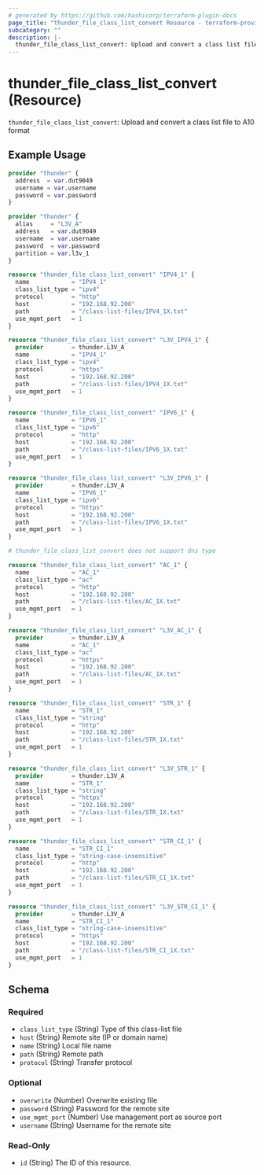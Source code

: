 ```yaml
---
# generated by https://github.com/hashicorp/terraform-plugin-docs
page_title: "thunder_file_class_list_convert Resource - terraform-provider-thunder"
subcategory: ""
description: |-
  thunder_file_class_list_convert: Upload and convert a class list file to A10 format
---
```


# thunder_file_class_list_convert (Resource)

`thunder_file_class_list_convert`: Upload and convert a class list file to A10 format

## Example Usage

```terraform
provider "thunder" {
  address  = var.dut9049
  username = var.username
  password = var.password
}

provider "thunder" {
  alias     = "L3V_A"
  address   = var.dut9049
  username  = var.username
  password  = var.password
  partition = var.l3v_1
}

resource "thunder_file_class_list_convert" "IPV4_1" {
  name            = "IPV4_1"
  class_list_type = "ipv4"
  protocol        = "http"
  host            = "192.168.92.200"
  path            = "/class-list-files/IPV4_1X.txt"
  use_mgmt_port   = 1
}

resource "thunder_file_class_list_convert" "L3V_IPV4_1" {
  provider        = thunder.L3V_A
  name            = "IPV4_1"
  class_list_type = "ipv4"
  protocol        = "https"
  host            = "192.168.92.200"
  path            = "/class-list-files/IPV4_1X.txt"
  use_mgmt_port   = 1
}

resource "thunder_file_class_list_convert" "IPV6_1" {
  name            = "IPV6_1"
  class_list_type = "ipv6"
  protocol        = "http"
  host            = "192.168.92.200"
  path            = "/class-list-files/IPV6_1X.txt"
  use_mgmt_port   = 1
}

resource "thunder_file_class_list_convert" "L3V_IPV6_1" {
  provider        = thunder.L3V_A
  name            = "IPV6_1"
  class_list_type = "ipv6"
  protocol        = "https"
  host            = "192.168.92.200"
  path            = "/class-list-files/IPV6_1X.txt"
  use_mgmt_port   = 1
}

# thunder_file_class_list_convert does not support dns type

resource "thunder_file_class_list_convert" "AC_1" {
  name            = "AC_1"
  class_list_type = "ac"
  protocol        = "http"
  host            = "192.168.92.200"
  path            = "/class-list-files/AC_1X.txt"
  use_mgmt_port   = 1
}

resource "thunder_file_class_list_convert" "L3V_AC_1" {
  provider        = thunder.L3V_A
  name            = "AC_1"
  class_list_type = "ac"
  protocol        = "https"
  host            = "192.168.92.200"
  path            = "/class-list-files/AC_1X.txt"
  use_mgmt_port   = 1
}

resource "thunder_file_class_list_convert" "STR_1" {
  name            = "STR_1"
  class_list_type = "string"
  protocol        = "http"
  host            = "192.168.92.200"
  path            = "/class-list-files/STR_1X.txt"
  use_mgmt_port   = 1
}

resource "thunder_file_class_list_convert" "L3V_STR_1" {
  provider        = thunder.L3V_A
  name            = "STR_1"
  class_list_type = "string"
  protocol        = "https"
  host            = "192.168.92.200"
  path            = "/class-list-files/STR_1X.txt"
  use_mgmt_port   = 1
}

resource "thunder_file_class_list_convert" "STR_CI_1" {
  name            = "STR_CI_1"
  class_list_type = "string-case-insensitive"
  protocol        = "http"
  host            = "192.168.92.200"
  path            = "/class-list-files/STR_CI_1X.txt"
  use_mgmt_port   = 1
}

resource "thunder_file_class_list_convert" "L3V_STR_CI_1" {
  provider        = thunder.L3V_A
  name            = "STR_CI_1"
  class_list_type = "string-case-insensitive"
  protocol        = "https"
  host            = "192.168.92.200"
  path            = "/class-list-files/STR_CI_1X.txt"
  use_mgmt_port   = 1
}
```

<!-- schema generated by tfplugindocs -->
## Schema

### Required

- `class_list_type` (String) Type of this class-list file
- `host` (String) Remote site (IP or domain name)
- `name` (String) Local file name
- `path` (String) Remote path
- `protocol` (String) Transfer protocol

### Optional

- `overwrite` (Number) Overwrite existing file
- `password` (String) Password for the remote site
- `use_mgmt_port` (Number) Use management port as source port
- `username` (String) Username for the remote site

### Read-Only

- `id` (String) The ID of this resource.


